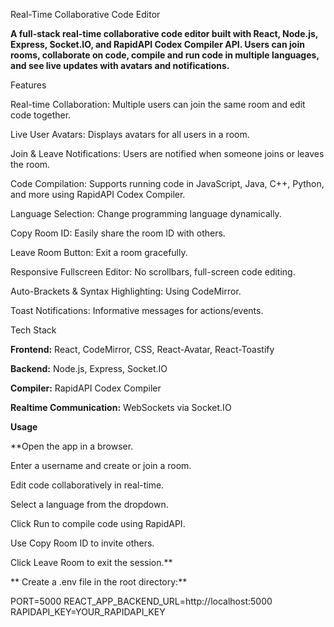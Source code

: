 Real-Time Collaborative Code Editor

**A full-stack real-time collaborative code editor built with React, Node.js, Express, Socket.IO, and RapidAPI Codex Compiler API. Users can join rooms, collaborate on code, compile and run code in multiple languages, and see live updates with avatars and notifications.**

Features

Real-time Collaboration: Multiple users can join the same room and edit code together.

Live User Avatars: Displays avatars for all users in a room.

Join & Leave Notifications: Users are notified when someone joins or leaves the room.

Code Compilation: Supports running code in JavaScript, Java, C++, Python, and more using RapidAPI Codex Compiler.

Language Selection: Change programming language dynamically.

Copy Room ID: Easily share the room ID with others.

Leave Room Button: Exit a room gracefully.

Responsive Fullscreen Editor: No scrollbars, full-screen code editing.

Auto-Brackets & Syntax Highlighting: Using CodeMirror.

Toast Notifications: Informative messages for actions/events.



Tech Stack

**Frontend:** React, CodeMirror, CSS, React-Avatar, React-Toastify

**Backend:** Node.js, Express, Socket.IO

**Compiler:** RapidAPI Codex Compiler

**Realtime Communication:** WebSockets via Socket.IO

**Usage**

**Open the app in a browser.

Enter a username and create or join a room.

Edit code collaboratively in real-time.

Select a language from the dropdown.

Click Run to compile code using RapidAPI.

Use Copy Room ID to invite others.

Click Leave Room to exit the session.**

**
Create a .env file in the root directory:**

PORT=5000
REACT_APP_BACKEND_URL=http://localhost:5000
RAPIDAPI_KEY=YOUR_RAPIDAPI_KEY
